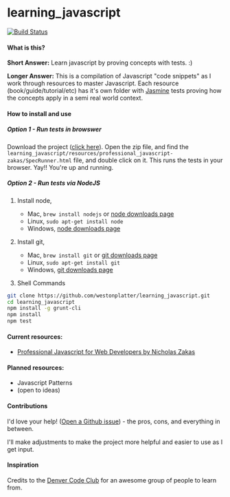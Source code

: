 learning_javascript
===================

[![Build Status](https://travis-ci.org/westonplatter/learning_javascript.png)](https://travis-ci.org/westonplatter/learning_javascript)

#### What is this?

__Short Answer:__  Learn javascript by proving concepts with tests. :)

__Longer Answer:__ This is a compilation of Javascript "code snippets" as I work through resources to master Javascript. Each resource (book/guide/tutorial/etc) has it's own folder with [Jasmine](http://pivotal.github.io/jasmine/) tests proving how the concepts apply in a semi real world context.

#### How to install and use

##### Option 1 - Run tests in browswer
Download the project ([click here](https://github.com/denvercodeclub/learning_javascript/archive/master.zip)). Open the zip file, and find the  `learning_javascript/resources/professional_javascript-zakas/SpecRunner.html`  file, and double click on it. This runs the tests in your browser. Yay!! You're up and running.  



##### Option 2 - Run tests via NodeJS

1. Install node,  
    - Mac, `brew install nodejs` or [node downloads page](http://nodejs.org/download/)  
    - Linux, `sudo apt-get install node`  
    - Windows, [node downloads page](http://nodejs.org/download/)  

2. Install git,  
    - Mac, `brew install git` or [git downloads page](http://git-scm.com/downloads)  
    - Linux, `sudo apt-get install git`  
    - Windows, [git downloads page](http://git-scm.com/downloads)  

3. Shell Commands

```sh
git clone https://github.com/westonplatter/learning_javascript.git
cd learning_javascript
npm install -g grunt-cli
npm install
npm test
```

#### Current resources:  
- [Professional Javascript for Web Developers by Nicholas Zakas](https://github.com/westonplatter/learning_javascript/tree/master/professional_javascript-zakas)

#### Planned resources:  
- Javascript Patterns
- (open to ideas)

#### Contributions

I'd love your help! ([Open a Github issue](https://github.com/westonplatter/learning_javascript/issues/new)) - the pros, cons, and everything in between. 

I'll make adjustments to make the project more helpful and easier to use as I get input.

#### Inspiration
Credits to the [Denver Code Club](http://www.meetup.com/Denver-Code-Club/) for an awesome group of people to learn from.
